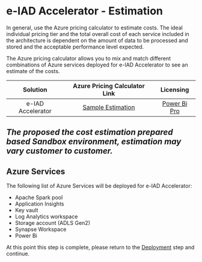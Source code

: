 # e-IAD Accelerator - Estimation

In general, use the Azure pricing calculator to estimate costs. The ideal individual pricing tier and the total overall cost of each service included in the architecture is dependent on the amount of data to be processed and stored and the acceptable performance level expected.

The Azure pricing calculator allows you to mix and match different combinations of Azure services deployed for e-IAD Accelerator to see an estimate of the costs.

| Solution                      |    Azure Pricing Calculator Link                           |Licensing |
| :-----------------------------:|:-------------------------------------------------------:|:-------------------------------------------------------:|
| e-IAD Accelerator    |  [Sample Estimation](https://azure.com/e/3dae966e38614891b6d8230ee647574d) | [Power Bi Pro](https://powerbi.microsoft.com/en-us/pricing/)

*The proposed the cost estimation prepared based Sandbox environment, estimation may vary customer to customer.*
---

## Azure Services

The following list of Azure Services will be deployed for e-IAD Accelerator:

- Apache Spark pool
- Application Insights
- Key vault
- Log Analytics workspace
- Storage account (ADLS Gen2)
- Synapse Workspace
- Power Bi

At this point this step is complete, please return to the [Deployment](../#deployment) step and continue.

